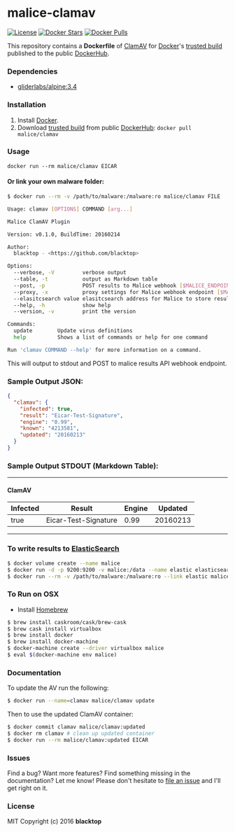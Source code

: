 malice-clamav
=============

[![License](http://img.shields.io/:license-mit-blue.svg)](http://doge.mit-license.org) [![Docker Stars](https://img.shields.io/docker/stars/malice/clamav.svg)](https://hub.docker.com/r/malice/clamav/) [![Docker Pulls](https://img.shields.io/docker/pulls/malice/clamav.svg)](https://hub.docker.com/r/malice/clamav/)

This repository contains a **Dockerfile** of [ClamAV](http://www.clamav.net/lang/en/) for [Docker](https://www.docker.io/)'s [trusted build](https://index.docker.io/u/malice/clamav/) published to the public [DockerHub](https://index.docker.io/).

### Dependencies

-	[gliderlabs/alpine:3.4](https://index.docker.io/_/gliderlabs/alpine/)

### Installation

1.	Install [Docker](https://www.docker.io/).
2.	Download [trusted build](https://hub.docker.com/r/malice/clamav/) from public [DockerHub](https://hub.docker.com): `docker pull malice/clamav`

### Usage

```
docker run --rm malice/clamav EICAR
```

#### Or link your own malware folder:

```bash
$ docker run --rm -v /path/to/malware:/malware:ro malice/clamav FILE

Usage: clamav [OPTIONS] COMMAND [arg...]

Malice ClamAV Plugin

Version: v0.1.0, BuildTime: 20160214

Author:
  blacktop - <https://github.com/blacktop>

Options:
  --verbose, -V         verbose output
  --table, -t           output as Markdown table
  --post, -p            POST results to Malice webhook [$MALICE_ENDPOINT]
  --proxy, -x           proxy settings for Malice webhook endpoint [$MALICE_PROXY]
  --elasitcsearch value elasitcsearch address for Malice to store results [$MALICE_ELASTICSEARCH]  
  --help, -h            show help
  --version, -v         print the version

Commands:
  update        Update virus definitions
  help          Shows a list of commands or help for one command

Run 'clamav COMMAND --help' for more information on a command.
```

This will output to stdout and POST to malice results API webhook endpoint.

### Sample Output JSON:

```json
{
  "clamav": {
    "infected": true,
    "result": "Eicar-Test-Signature",
    "engine": "0.99",
    "known": "4213581",
    "updated": "20160213"
  }
}
```

### Sample Output STDOUT (Markdown Table):

---

#### ClamAV

| Infected | Result               | Engine | Updated  |
|----------|----------------------|--------|----------|
| true     | Eicar-Test-Signature | 0.99   | 20160213 |

---

### To write results to [ElasticSearch](https://www.elastic.co/products/elasticsearch)

```bash
$ docker volume create --name malice
$ docker run -d -p 9200:9200 -v malice:/data --name elastic elasticsearch
$ docker run --rm -v /path/to/malware:/malware:ro --link elastic malice/clamav -t FILE
```

### To Run on OSX

-	Install [Homebrew](http://brew.sh)

```bash
$ brew install caskroom/cask/brew-cask
$ brew cask install virtualbox
$ brew install docker
$ brew install docker-machine
$ docker-machine create --driver virtualbox malice
$ eval $(docker-machine env malice)
```

### Documentation

To update the AV run the following:

```bash
$ docker run --name=clamav malice/clamav update
```

Then to use the updated ClamAV container:

```bash
$ docker commit clamav malice/clamav:updated
$ docker rm clamav # clean up updated container
$ docker run --rm malice/clamav:updated EICAR
```

### Issues

Find a bug? Want more features? Find something missing in the documentation? Let me know! Please don't hesitate to [file an issue](https://github.com/maliceio/malice-av/issues/new) and I'll get right on it.

### License

MIT Copyright (c) 2016 **blacktop**
